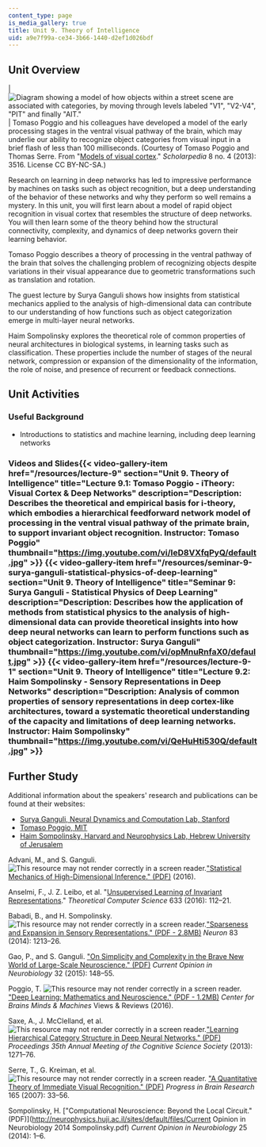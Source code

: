 ```yaml
---
content_type: page
is_media_gallery: true
title: Unit 9. Theory of Intelligence
uid: a9e7f99a-ce34-3b66-1440-d2ef1d026bdf
---
```


Unit Overview
-------------

| ![Diagram showing a model of how objects within a street scene are associated with categories, by moving through levels labeled  "V1", "V2-V4", "PIT" and finally "AIT."](BASEURL_PLACEHOLDER/resources/unit9) | Tomaso Poggio and his colleagues have developed a model of the early processing stages in the ventral visual pathway of the brain, which may underlie our ability to recognize object categories from visual input in a brief flash of less than 100 milliseconds. (Courtesy of Tomaso Poggio and Thomas Serre. From "[Models of visual cortex](http://www.scholarpedia.org/article/Models_of_visual_cortex)." _Scholarpedia_ 8 no. 4 (2013): 3516. License CC BY-NC-SA.) 

Research on learning in deep networks has led to impressive performance by machines on tasks such as object recognition, but a deep understanding of the behavior of these networks and why they perform so well remains a mystery. In this unit, you will first learn about a model of rapid object recognition in visual cortex that resembles the structure of deep networks. You will then learn some of the theory behind how the structural connectivity, complexity, and dynamics of deep networks govern their learning behavior.

Tomaso Poggio describes a theory of processing in the ventral pathway of the brain that solves the challenging problem of recognizing objects despite variations in their visual appearance due to geometric transformations such as translation and rotation.

The guest lecture by Surya Ganguli shows how insights from statistical mechanics applied to the analysis of high-dimensional data can contribute to our understanding of how functions such as object categorization emerge in multi-layer neural networks.

Haim Sompolinsky explores the theoretical role of common properties of neural architectures in biological systems, in learning tasks such as classification. These properties include the number of stages of the neural network, compression or expansion of the dimensionality of the information, the role of noise, and presence of recurrent or feedback connections.

Unit Activities
---------------

### Useful Background

*   Introductions to statistics and machine learning, including deep learning networks

### Videos and Slides{{< video-gallery-item href="/resources/lecture-9" section="Unit 9. Theory of Intelligence" title="Lecture 9.1: Tomaso Poggio - iTheory: Visual Cortex & Deep Networks" description="Description: Describes the theoretical and empirical basis for i-theory, which embodies a hierarchical feedforward network model of processing in the ventral visual pathway of the primate brain, to support invariant object recognition. Instructor: Tomaso Poggio" thumbnail="https://img.youtube.com/vi/IeD8VXfqPyQ/default.jpg" >}} {{< video-gallery-item href="/resources/seminar-9-surya-ganguli-statistical-physics-of-deep-learning" section="Unit 9. Theory of Intelligence" title="Seminar 9: Surya Ganguli - Statistical Physics of Deep Learning" description="Description: Describes how the application of methods from statistical physics to the analysis of high-dimensional data can provide theoretical insights into how deep neural networks can learn to perform functions such as object categorization. Instructor: Surya Ganguli" thumbnail="https://img.youtube.com/vi/opMnuRnfaX0/default.jpg" >}} {{< video-gallery-item href="/resources/lecture-9-1" section="Unit 9. Theory of Intelligence" title="Lecture 9.2: Haim Sompolinsky - Sensory Representations in Deep Networks" description="Description: Analysis of common properties of sensory representations in deep cortex-like architectures, toward a systematic theoretical understanding of the capacity and limitations of deep learning networks. Instructor: Haim Sompolinsky" thumbnail="https://img.youtube.com/vi/QeHuHti530Q/default.jpg" >}}
Further Study
-------------

Additional information about the speakers' research and publications can be found at their websites:

*   [Surya Ganguli, Neural Dynamics and Computation Lab, Stanford](https://ganguli-gang.stanford.edu/)
*   [Tomaso Poggio, MIT](http://cbcl.mit.edu/)
*   [Haim Sompolinsky, Harvard and Neurophysics Lab, Hebrew University of Jerusalem](http://neurophysics.huji.ac.il/)

Advani, M., and S. Ganguli. ![This resource may not render correctly in a screen reader.](/images/inacessible.gif)["Statistical Mechanics of High-Dimensional Inference." (PDF)](http://ganguli-gang.stanford.edu/pdf/HighDimInf.pdf) (2016).

Anselmi, F., J. Z. Leibo, et al. "[Unsupervised Learning of Invariant Representations](https://www.researchgate.net/profile/Joel_Leibo/publication/281139622_Unsupervised_learning_of_invariant_representations/links/562d1ca408aef25a244314a6)." _Theoretical Computer Science_ 633 (2016): 112–21.

Babadi, B., and H. Sompolinsky. ![This resource may not render correctly in a screen reader.](/images/inacessible.gif)["Sparseness and Expansion in Sensory Representations." (PDF - 2.8MB)](http://neurophysics.huji.ac.il/sites/default/files/Sparseness%20and%20Expansion%20in%20Sensory%20Representations.pdf) _Neuron_ 83 (2014): 1213–26.

Gao, P., and S. Ganguli. ["On Simplicity and Complexity in the Brave New World of Large-Scale Neuroscience." (PDF)](http://ganguli-gang.stanford.edu/pdf/15.BraveNewWorld.pdf) _Current Opinion in Neurobiology_ 32 (2015): 148–55.

Poggio, T. ![This resource may not render correctly in a screen reader.](/images/inacessible.gif)["Deep Learning: Mathematics and Neuroscience." (PDF - 1.2MB)](http://cbmm.mit.edu/sites/default/files/publications/Deep%20Learning-%20mathematics%20and%20neuroscience.pdf) _Center for Brains Minds & Machines_ Views & Reviews (2016).

Saxe, A., J. McClelland, et al. ![This resource may not render correctly in a screen reader.](/images/inacessible.gif)["Learning Hierarchical Category Structure in Deep Neural Networks." (PDF)](http://ganguli-gang.stanford.edu/pdf/Saxe.13.HierCat.pdf) _Proceedings 35th Annual Meeting of the Cognitive Science Society_ (2013): 1271–76.

Serre, T., G. Kreiman, et al.![This resource may not render correctly in a screen reader.](/images/inacessible.gif) ["A Quantitative Theory of Immediate Visual Recognition." (PDF)](http://klab.tch.harvard.edu/publications/PDFs/gk2329.pdf) _Progress in Brain Research_ 165 (2007): 33–56.

Sompolinsky, H. ["Computational Neuroscience: Beyond the Local Circuit." (PDF)](http://neurophysics.huji.ac.il/sites/default/files/Current Opinion in Neurobiology 2014 Sompolinsky.pdf) _Current Opinion in Neurobiology_ 25 (2014): 1–6.